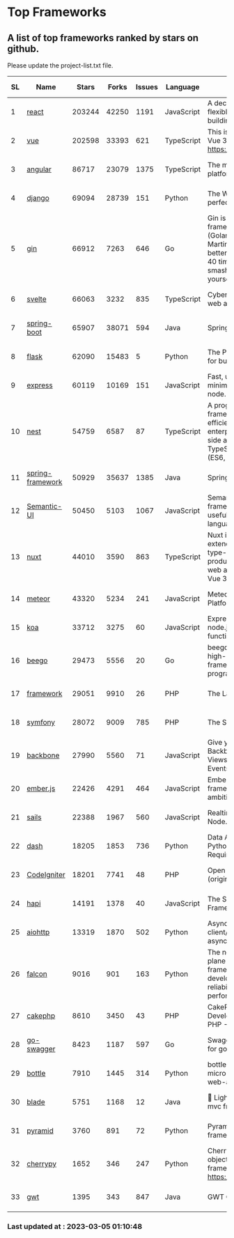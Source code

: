 # Top Frameworks
## A list of top frameworks ranked by stars on github.  
Please update the project-list.txt file.

| SL| Name  | Stars| Forks| Issues | Language | Description | Last Commit |
| --| ------| -----| ---- | ------ | -------- | ----------- | ----------- |
| 1 | [react](https://github.com/facebook/react) | 203244 | 42250 | 1191 | JavaScript | A declarative, efficient, and flexible JavaScript library for building user interfaces. | 2023-03-05 00:51:34 |
| 2 | [vue](https://github.com/vuejs/vue) | 202598 | 33393 | 621 | TypeScript | This is the repo for Vue 2. For Vue 3, go to https://github.com/vuejs/core | 2023-02-04 18:16:38 |
| 3 | [angular](https://github.com/angular/angular) | 86717 | 23079 | 1375 | TypeScript | The modern web developer’s platform | 2023-03-03 22:03:37 |
| 4 | [django](https://github.com/django/django) | 69094 | 28739 | 151 | Python | The Web framework for perfectionists with deadlines. | 2023-03-04 12:09:38 |
| 5 | [gin](https://github.com/gin-gonic/gin) | 66912 | 7263 | 646 | Go | Gin is a HTTP web framework written in Go (Golang). It features a Martini-like API with much better performance -- up to 40 times faster. If you need smashing performance, get yourself some Gin. | 2023-03-02 00:12:20 |
| 6 | [svelte](https://github.com/sveltejs/svelte) | 66063 | 3232 | 835 | TypeScript | Cybernetically enhanced web apps | 2023-03-04 07:18:55 |
| 7 | [spring-boot](https://github.com/spring-projects/spring-boot) | 65907 | 38071 | 594 | Java | Spring Boot | 2023-03-03 22:50:55 |
| 8 | [flask](https://github.com/pallets/flask) | 62090 | 15483 | 5 | Python | The Python micro framework for building web applications. | 2023-03-01 17:04:40 |
| 9 | [express](https://github.com/expressjs/express) | 60119 | 10169 | 151 | JavaScript | Fast, unopinionated, minimalist web framework for node. | 2023-02-26 18:34:32 |
| 10 | [nest](https://github.com/nestjs/nest) | 54759 | 6587 | 87 | TypeScript | A progressive Node.js framework for building efficient, scalable, and enterprise-grade server-side applications on top of TypeScript & JavaScript (ES6, ES7, ES8) 🚀 | 2023-03-02 07:13:12 |
| 11 | [spring-framework](https://github.com/spring-projects/spring-framework) | 50929 | 35637 | 1385 | Java | Spring Framework | 2023-03-04 16:37:26 |
| 12 | [Semantic-UI](https://github.com/Semantic-Org/Semantic-UI) | 50450 | 5103 | 1067 | JavaScript | Semantic is a UI component framework based around useful principles from natural language. | 2023-01-11 17:05:32 |
| 13 | [nuxt](https://github.com/nuxt/nuxt) | 44010 | 3590 | 863 | TypeScript | Nuxt is an intuitive and extendable way to create type-safe, performant and production-grade full-stack web apps and websites with Vue 3. | 2023-03-04 15:10:40 |
| 14 | [meteor](https://github.com/meteor/meteor) | 43320 | 5234 | 241 | JavaScript | Meteor, the JavaScript App Platform | 2023-02-10 21:00:16 |
| 15 | [koa](https://github.com/koajs/koa) | 33712 | 3275 | 60 | JavaScript | Expressive middleware for node.js using ES2017 async functions | 2023-01-02 06:55:07 |
| 16 | [beego](https://github.com/beego/beego) | 29473 | 5556 | 20 | Go | beego is an open-source, high-performance web framework for the Go programming language. | 2023-02-07 02:33:55 |
| 17 | [framework](https://github.com/laravel/framework) | 29051 | 9910 | 26 | PHP | The Laravel Framework. | 2023-03-04 23:27:40 |
| 18 | [symfony](https://github.com/symfony/symfony) | 28072 | 9009 | 785 | PHP | The Symfony PHP framework | 2023-03-03 17:38:13 |
| 19 | [backbone](https://github.com/jashkenas/backbone) | 27990 | 5560 | 71 | JavaScript | Give your JS App some Backbone with Models, Views, Collections, and Events | 2023-01-04 11:09:21 |
| 20 | [ember.js](https://github.com/emberjs/ember.js) | 22426 | 4291 | 464 | JavaScript | Ember.js - A JavaScript framework for creating ambitious web applications | 2023-03-04 17:35:47 |
| 21 | [sails](https://github.com/balderdashy/sails) | 22388 | 1967 | 560 | JavaScript | Realtime MVC Framework for Node.js | 2023-02-17 22:35:42 |
| 22 | [dash](https://github.com/plotly/dash) | 18205 | 1853 | 736 | Python | Data Apps & Dashboards for Python. No JavaScript Required. | 2023-03-02 16:15:17 |
| 23 | [CodeIgniter](https://github.com/bcit-ci/CodeIgniter) | 18201 | 7741 | 48 | PHP | Open Source PHP Framework (originally from EllisLab) | 2023-01-26 22:11:27 |
| 24 | [hapi](https://github.com/hapijs/hapi) | 14191 | 1378 | 40 | JavaScript | The Simple, Secure Framework Developers Trust | 2023-02-14 06:09:32 |
| 25 | [aiohttp](https://github.com/aio-libs/aiohttp) | 13319 | 1870 | 502 | Python | Asynchronous HTTP client/server framework for asyncio and Python | 2023-02-28 17:44:45 |
| 26 | [falcon](https://github.com/falconry/falcon) | 9016 | 901 | 163 | Python | The no-magic web data plane API and microservices framework for Python developers, with a focus on reliability, correctness, and performance at scale. | 2023-01-18 20:42:26 |
| 27 | [cakephp](https://github.com/cakephp/cakephp) | 8610 | 3450 | 43 | PHP | CakePHP: The Rapid Development Framework for PHP - Official Repository | 2023-03-04 18:10:44 |
| 28 | [go-swagger](https://github.com/go-swagger/go-swagger) | 8423 | 1187 | 597 | Go | Swagger 2.0 implementation for go | 2023-02-04 17:37:23 |
| 29 | [bottle](https://github.com/bottlepy/bottle) | 7910 | 1445 | 314 | Python | bottle.py is a fast and simple micro-framework for python web-applications. | 2022-09-05 15:24:52 |
| 30 | [blade](https://github.com/lets-blade/blade) | 5751 | 1168 | 12 | Java | :rocket: Lightning fast and elegant mvc framework for Java8 | 2022-05-10 12:38:06 |
| 31 | [pyramid](https://github.com/Pylons/pyramid) | 3760 | 891 | 72 | Python | Pyramid - A Python web framework | 2023-02-16 13:50:59 |
| 32 | [cherrypy](https://github.com/cherrypy/cherrypy) | 1652 | 346 | 247 | Python | CherryPy is a pythonic, object-oriented HTTP framework.      https://cherrypy.dev | 2023-01-09 16:26:47 |
| 33 | [gwt](https://github.com/gwtproject/gwt) | 1395 | 343 | 847 | Java | GWT Open Source Project | 2023-03-02 14:43:29 |

### Last updated at : 2023-03-05 01:10:48
